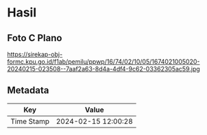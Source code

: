 # Hasil

## Foto C Plano

https://sirekap-obj-formc.kpu.go.id/f1ab/pemilu/ppwp/16/74/02/10/05/1674021005020-20240215-023508--7aaf2a63-8d4a-4df4-9c62-03362305ac59.jpg


## Metadata

| Key        | Value               |
| ---------- | ------------------- |
| Time Stamp | 2024-02-15 12:00:28 |



